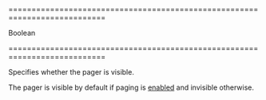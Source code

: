 ===========================================================================
<!--type-->Boolean<!--/type-->
===========================================================================

<!--shortDescription-->
Specifies whether the pager is visible.
<!--/shortDescription-->

<!--fullDescription-->
The pager is visible by default if paging is [enabled]({basewidgetpath}/Configuration/paging/#enabled) and invisible otherwise.
<!--/fullDescription-->